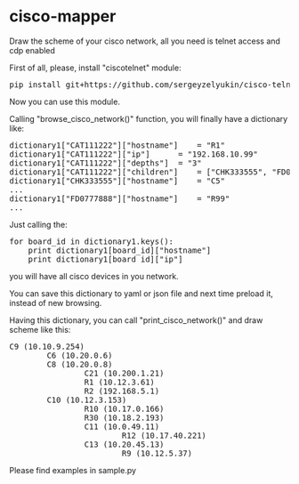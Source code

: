 # cisco-mapper
Draw the scheme of your cisco network, all you need is telnet access and cdp enabled

First of all, please, install "ciscotelnet" module:
<pre>
pip install git+https://github.com/sergeyzelyukin/cisco-telnet.git
</pre>
Now you can use this module.

Calling "browse_cisco_network()" function, you will finally have a dictionary like:
<pre>
dictionary1["CAT111222"]["hostname"]	= "R1"
dictionary1["CAT111222"]["ip"]		= "192.168.10.99"
dictionary1["CAT111222"]["depths"]	= "3"
dictionary1["CAT111222"]["children"]	= ["CHK333555", "FD0777888"]
dictionary1["CHK333555"]["hostname"]	= "C5"
...
dictionary1["FD0777888"]["hostname"]	= "R99"
...
</pre>

Just calling the:
<pre>
for board_id in dictionary1.keys():
	print dictionary1[board_id]["hostname"]
	print dictionary1[board_id]["ip"]
</pre>
you will have all cisco devices in you network.

You can save this dictionary to yaml or json file and next time preload it, instead of new browsing.

Having this dictionary, you can call "print_cisco_network()" and draw scheme like this:
<pre>
C9 (10.10.9.254)
        C6 (10.20.0.6)
        C8 (10.20.0.8)
                C21 (10.200.1.21)
                R1 (10.12.3.61)
                R2 (192.168.5.1)
        C10 (10.12.3.153)
                R10 (10.17.0.166)
                R30 (10.18.2.193)
                C11 (10.0.49.11)
                        R12 (10.17.40.221)
                C13 (10.20.45.13)
                        R9 (10.12.5.37)
</pre>

Please find examples in sample.py

